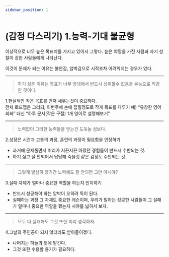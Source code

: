 ```yaml
---
sidebar_position: 1
---
```


# (감정 다스리기) 1.능력-기대 불균형   

이상적으로 너무 높은 목표치를 가지고 있어서 그렇다. 높은 야망을 가진 사람과 자기 성찰이 강한 사람들에게 나타난다.     

이것이 문제가 되는 이유는 불안감, 압박감으로 시작조차 어려워지는 경우가 있다.     

--- 

>하기 싫은 이유는 목표가 너무 방대해서 반드시 성취할수 없음을 본능으로 직감한 것이다.   

1.현실적인 작은 목표를 먼저 세우는것이 중요하다.   
전체 로드맵은 그리되, 이번주에 손에 잡힐정도로 작게 목표를 다루기
예) “유창한 영어 회화” 대신 “하루 문서(작은 구절) 1개 영어로 설명해보기”  

---

>노력없이 그러한 능력들을 얻는건 도둑놈 심보다.  

2.성장은 시간과 고통의 과정, 훈련의 과정이 필요함을 인정하기.  
- 과거에 문제풀면서 머리가 지끈지끈 아팠던 경험들이 반드시 수반되는 것.  
- 하기 싫고 잘 안되어서 답답해 죽을것 같은 감정도 수반되는 것.  

--- 

>그렇게 열심히 장기간 노력해도 잘 안되면 그만 아니야?   

3.실패 자체가 얼마나 중요한 역할을 하는지 인지하기  
- 반드시 성공해야 하는 압박이 오히려 독이 된다.  
- 실패하는 과정 그 자체도 중요한 레슨이며, 우리가 말하는 성공한 사람들이 그 실패가 얼마나 중요한 역할을 했는지 시야를 넓혀서 보자.  

---

>모두 다 실패해도 그것 또한 미리 생각하자.  

4.그날의 주인공이 되지 않더라도 받아들이겠다.  
- 나머지는 하늘의 뜻에 맡긴다.  
- 그것 또한 수용할 용기가 필요하다.  


